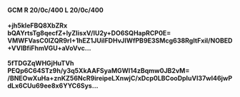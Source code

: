 #### GCM R 20/0c/400 L 20/0c/400
**+jh5kleFBQ8XbZRx**<br/>**bQAYrtsTg8qecfZ+lyZIisxV/IU2y+DO6SQHapRCP0E=**<br/>**VMWFVasC0IZQR9rI+1hEZ1JUiIFDHvJIWfPB9E3SMcg638RgItFxiI/NOBED+VVlBfiFhmVGU+aVoVvc...**<br/><br/>
**5fTDGZqWHGjHuTVh**<br/>**PEQp6C64STz9h/y3q5XkAAFSyaMGWI14zBqmw0JB2vM=**<br/>**/BNEOwXuHa+znKZ56NcR9ireipeLXnwjC/xDcp0LBCooDpIuVI37wl46jwPdLx6CUu69ee8x6YYC6Sys...**
